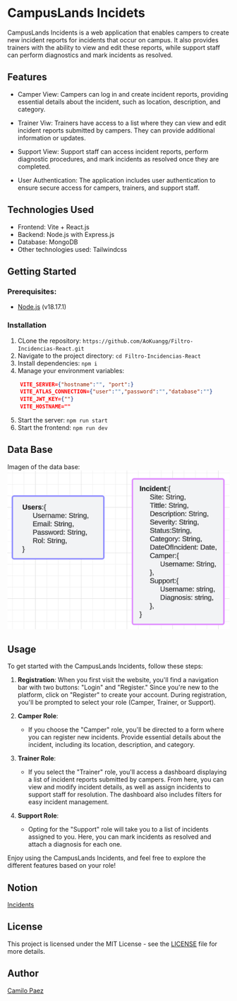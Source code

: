 # CampusLands Incidets

CampusLands Incidents is a web application that enables campers to create new incident reports for incidents that occur on campus. It also provides trainers with the ability to view and edit these reports, while support staff can perform diagnostics and mark incidents as resolved.

## Features

- Camper View: Campers can log in and create incident reports, providing essential details about the incident, such as location, description, and category.

- Trainer Viw: Trainers have access to a list where they can view and edit incident reports submitted by campers. They can provide additional information or updates.

- Support View: Support staff can access incident reports, perform diagnostic procedures, and mark incidents as resolved once they are completed.

- User Authentication: The application includes user authentication to ensure secure access for campers, trainers, and support staff.

## Technologies Used

- Frontend: Vite + React.js
- Backend: Node.js with Express.js
- Database: MongoDB
- Other technologies used: Tailwindcss

## Getting Started

### Prerequisites:

- [Node.js](https://nodejs.org/) (v18.17.1)

### Installation

1. CLone the repository: `https://github.com/AoKuangg/Filtro-Incidencias-React.git`
2. Navigate to the project directory: `cd Filtro-Incidencias-React`
3. Install dependencies: `npm i`
4. Manage your environment variables:
```json
    VITE_SERVER={"hostname":"", "port":}
    VITE_ATLAS_CONNECTION={"user":"","password":"","database":""}
    VITE_JWT_KEY={""}
    VITE_HOSTNAME=""
```
5. Start the server: `npm run start`
6. Start the frontend: `npm run dev`

## Data Base
Imagen of the data base:
![](./public//assets//DataBase.png)
## Usage

To get started with the CampusLands Incidents, follow these steps:

1. **Registration**: When you first visit the website, you'll find a navigation bar with two buttons: "Login" and "Register." Since you're new to the platform, click on "Register" to create your account. During registration, you'll be prompted to select your role (Camper, Trainer, or Support).

2. **Camper Role**:
   - If you choose the "Camper" role, you'll be directed to a form where you can register new incidents. Provide essential details about the incident, including its location, description, and category.

3. **Trainer Role**:
   - If you select the "Trainer" role, you'll access a dashboard displaying a list of incident reports submitted by campers. From here, you can view and modify incident details, as well as assign incidents to support staff for resolution. The dashboard also includes filters for easy incident management.

4. **Support Role**:
   - Opting for the "Support" role will take you to a list of incidents assigned to you. Here, you can mark incidents as resolved and attach a diagnosis for each one.

Enjoy using the CampusLands Incidents, and feel free to explore the different features based on your role!



## Notion
[Incidents](https://www.notion.so/Incidences-e840756678aa43f6be351ee573ec0ed7?pvs=4)

## License

This project is licensed under the MIT License - see the [LICENSE](LICENSE) file for more details.

## Author
[Camilo Paez](https://github.com/AoKuangg)